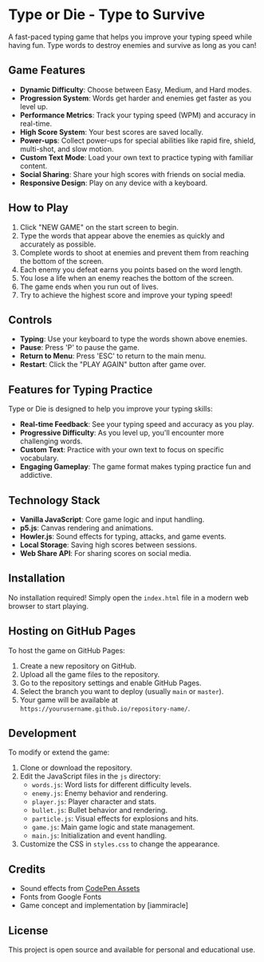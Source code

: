 # Type or Die - Type to Survive

A fast-paced typing game that helps you improve your typing speed while having fun. Type words to destroy enemies and survive as long as you can!

## Game Features

- **Dynamic Difficulty**: Choose between Easy, Medium, and Hard modes.
- **Progression System**: Words get harder and enemies get faster as you level up.
- **Performance Metrics**: Track your typing speed (WPM) and accuracy in real-time.
- **High Score System**: Your best scores are saved locally.
- **Power-ups**: Collect power-ups for special abilities like rapid fire, shield, multi-shot, and slow motion.
- **Custom Text Mode**: Load your own text to practice typing with familiar content.
- **Social Sharing**: Share your high scores with friends on social media.
- **Responsive Design**: Play on any device with a keyboard.

## How to Play

1. Click "NEW GAME" on the start screen to begin.
2. Type the words that appear above the enemies as quickly and accurately as possible.
3. Complete words to shoot at enemies and prevent them from reaching the bottom of the screen.
4. Each enemy you defeat earns you points based on the word length.
5. You lose a life when an enemy reaches the bottom of the screen.
6. The game ends when you run out of lives.
7. Try to achieve the highest score and improve your typing speed!

## Controls

- **Typing**: Use your keyboard to type the words shown above enemies.
- **Pause**: Press 'P' to pause the game.
- **Return to Menu**: Press 'ESC' to return to the main menu.
- **Restart**: Click the "PLAY AGAIN" button after game over.

## Features for Typing Practice

Type or Die is designed to help you improve your typing skills:

- **Real-time Feedback**: See your typing speed and accuracy as you play.
- **Progressive Difficulty**: As you level up, you'll encounter more challenging words.
- **Custom Text**: Practice with your own text to focus on specific vocabulary.
- **Engaging Gameplay**: The game format makes typing practice fun and addictive.

## Technology Stack

- **Vanilla JavaScript**: Core game logic and input handling.
- **p5.js**: Canvas rendering and animations.
- **Howler.js**: Sound effects for typing, attacks, and game events.
- **Local Storage**: Saving high scores between sessions.
- **Web Share API**: For sharing scores on social media.

## Installation

No installation required! Simply open the `index.html` file in a modern web browser to start playing.

## Hosting on GitHub Pages

To host the game on GitHub Pages:

1. Create a new repository on GitHub.
2. Upload all the game files to the repository.
3. Go to the repository settings and enable GitHub Pages.
4. Select the branch you want to deploy (usually `main` or `master`).
5. Your game will be available at `https://yourusername.github.io/repository-name/`.

## Development

To modify or extend the game:

1. Clone or download the repository.
2. Edit the JavaScript files in the `js` directory:
   - `words.js`: Word lists for different difficulty levels.
   - `enemy.js`: Enemy behavior and rendering.
   - `player.js`: Player character and stats.
   - `bullet.js`: Bullet behavior and rendering.
   - `particle.js`: Visual effects for explosions and hits.
   - `game.js`: Main game logic and state management.
   - `main.js`: Initialization and event handling.
3. Customize the CSS in `styles.css` to change the appearance.

## Credits

- Sound effects from [CodePen Assets](https://pixabay.com/)
- Fonts from Google Fonts
- Game concept and implementation by [iammiracle]

## License

This project is open source and available for personal and educational use. 